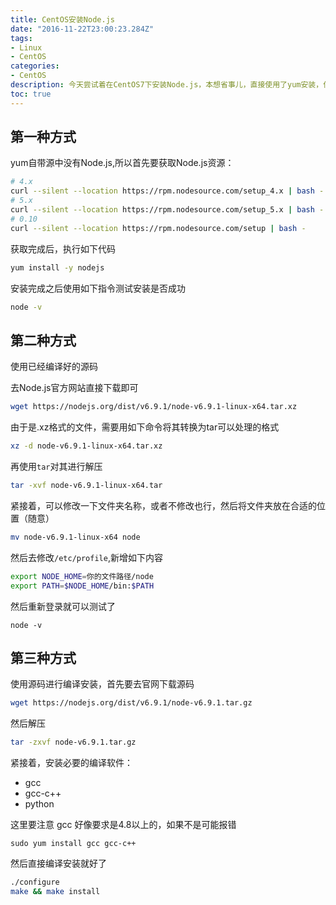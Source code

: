 ```yaml
---
title: CentOS安装Node.js
date: "2016-11-22T23:00:23.284Z"
tags: 
- Linux
- CentOS
categories:
- CentOS
description: 今天尝试着在CentOS7下安装Node.js，本想省事儿，直接使用了yum安装，但是后来发现使用yum安装的Node.js版本太低了，所以经历了一番波折。记录一下。
toc: true
---
```


## 第一种方式

yum自带源中没有Node.js,所以首先要获取Node.js资源：

```bash
# 4.x
curl --silent --location https://rpm.nodesource.com/setup_4.x | bash -
# 5.x
curl --silent --location https://rpm.nodesource.com/setup_5.x | bash -
# 0.10
curl --silent --location https://rpm.nodesource.com/setup | bash -
```

获取完成后，执行如下代码

```bash
yum install -y nodejs
```

安装完成之后使用如下指令测试安装是否成功

```bash
node -v
```

## 第二种方式

使用已经编译好的源码

去Node.js官方网站直接下载即可

```bash
wget https://nodejs.org/dist/v6.9.1/node-v6.9.1-linux-x64.tar.xz
```

由于是.xz格式的文件，需要用如下命令将其转换为tar可以处理的格式

```bash
xz -d node-v6.9.1-linux-x64.tar.xz
```

再使用`tar`对其进行解压

```bash
tar -xvf node-v6.9.1-linux-x64.tar
```

紧接着，可以修改一下文件夹名称，或者不修改也行，然后将文件夹放在合适的位置（随意）

```bash
mv node-v6.9.1-linux-x64 node
```

然后去修改`/etc/profile`,新增如下内容

```bash
export NODE_HOME=你的文件路径/node
export PATH=$NODE_HOME/bin:$PATH
```

然后重新登录就可以测试了

```shell
node -v
```

## 第三种方式

使用源码进行编译安装，首先要去官网下载源码

```bash
wget https://nodejs.org/dist/v6.9.1/node-v6.9.1.tar.gz
```

然后解压

```bash
tar -zxvf node-v6.9.1.tar.gz
```

紧接着，安装必要的编译软件：

* gcc
* gcc-c++
* python

这里要注意 gcc 好像要求是4.8以上的，如果不是可能报错

```shell
sudo yum install gcc gcc-c++
```

然后直接编译安装就好了

```bash
./configure
make && make install
```
